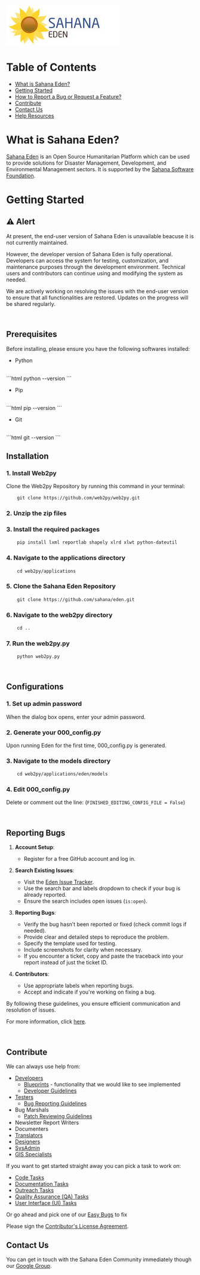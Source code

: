 ![alt text](edenlogo.jpg)

# Table of Contents
- [What is Sahana Eden?](#what-is-sahana-eden)
- [Getting Started](#getting-started)
- [How to Report a Bug or Request a Feature?](#how-to-report-a-bug-or-request-a-feature)
- [Contribute](#contribute)
- [Contact Us](#contact-us)
- [Help Resources](#help-resources)

# What is Sahana Eden?
[Sahana Eden](https://eden.sahanafoundation.org/wiki/What) is an Open Source Humanitarian Platform which can be used to provide solutions for Disaster Management, Development, and Environmental Management sectors. It is supported by the [Sahana Software Foundation](http://sahanafoundation.org/).



# Getting Started

## ⚠️ Alert
At present, the end-user version of Sahana Eden is unavailable beacuse it is not currently maintained.

However, the developer version of Sahana Eden is fully operational. Developers can access the system for testing, customization, and maintenance purposes through the development environment. Technical users and contributors can continue using and modifying the system as needed.

We are actively working on resolving the issues with the end-user version to ensure that all functionalities are restored. Updates on the progress will be shared regularly.

<br>

## Prerequisites

Before installing, please ensure you have the following softwares installed:
- Python
<br>
```html
    python --version
```
<br>

- Pip
<br>
```html
    pip --version
```
<br>

- Git
<br>
```html
    git --version
```
<br>

## Installation
### 1. Install Web2py

Clone the Web2py Repository by running this command in your terminal:
```html
    git clone https://github.com/web2py/web2py.git
```


### 2. Unzip the zip files 

### 3. Install the required packages
```html
    pip install lxml reportlab shapely xlrd xlwt python-dateutil
```

### 4. Navigate to the applications directory
```html
    cd web2py/applications
```

### 5. Clone the Sahana Eden Repository
```html
    git clone https://github.com/sahana/eden.git
```

### 6. Navigate to the web2py directory
```html
    cd ..
```

### 7. Run the web2py.py 
```html
    python web2py.py
```
<br>

## Configurations
### 1. Set up admin password
When the dialog box opens, enter your admin password.

### 2. Generate your 000_config.py
Upon running Eden for the first time, 000_config.py is generated.

### 3. Navigate to the models directory
```html
    cd web2py/applications/eden/models
```

### 4. Edit 000_config.py
Delete or comment out the line: (`FINISHED_EDITING_CONFIG_FILE = False`)

<br>

## Reporting Bugs
1. **Account Setup**: 
   - Register for a free GitHub account and log in.

2. **Search Existing Issues**: 
   - Visit the [Eden Issue Tracker](https://github.com/sahana/eden/issues).
   - Use the search bar and labels dropdown to check if your bug is already reported.
   - Ensure the search includes open issues (`is:open`).

3. **Reporting Bugs**: 
   - Verify the bug hasn’t been reported or fixed (check commit logs if needed).
   - Provide clear and detailed steps to reproduce the problem.
   - Specify the template used for testing.
   - Include screenshots for clarity when necessary.
   - If you encounter a ticket, copy and paste the traceback into your report instead of just the ticket ID.

4. **Contributors**: 
   - Use appropriate labels when reporting bugs.
   - Accept and indicate if you're working on fixing a bug.

By following these guidelines, you ensure efficient communication and resolution of issues.

For more information, click [here](https://eden.sahanafoundation.org/wiki/BugReportingGuidelines).

<br> 

## Contribute
We can always use help from:

- [Developers](https://eden.sahanafoundation.org/wiki/Develop)
    - [Blueprints](https://eden.sahanafoundation.org/wiki/BluePrint) - functionality that we would like to see implemented
    - [Developer Guidelines](https://eden.sahanafoundation.org/wiki/DeveloperGuidelines)
- [Testers](https://eden.sahanafoundation.org/wiki/Testing)
    - [Bug Reporting Guidelines](https://eden.sahanafoundation.org/wiki/BugReportingGuidelines)
- Bug Marshals
    - [Patch Reviewing Guidelines](https://eden.sahanafoundation.org/wiki/PatchReviewingGuidelines)
- Newsletter Report Writers
- Documenters
- [Translators](https://eden.sahanafoundation.org/wiki/UserGuidelines/Localisation)
- [Designers](https://eden.sahanafoundation.org/wiki/Design)
- [SysAdmin](https://eden.sahanafoundation.org/wiki/SysAdmin)
- [GIS Specialists](https://eden.sahanafoundation.org/wiki/GIS)

If you want to get started straight away you can pick a task to work on:
- [Code Tasks](https://eden.sahanafoundation.org/wiki/Contribute/Code)
- [Documentation Tasks](https://eden.sahanafoundation.org/wiki/Contribute/Documentation)
- [Outreach Tasks](https://eden.sahanafoundation.org/wiki/Contribute/Outreach)
- [Quality Assurance (QA) Tasks](https://eden.sahanafoundation.org/wiki/Contribute/QA)
- [User Interface (UI) Tasks](https://eden.sahanafoundation.org/wiki/Contribute/UI)

Or go ahead and pick one of our [Easy Bugs](http://eden.sahanafoundation.org/report/18) to fix

Please sign the [Contributor's License Agreement](http://bit.ly/SSF-eCLA).

## Contact Us
You can get in touch with the Sahana Eden Community immediately though our [Google Group](https://groups.google.com/g/sahana-eden).




